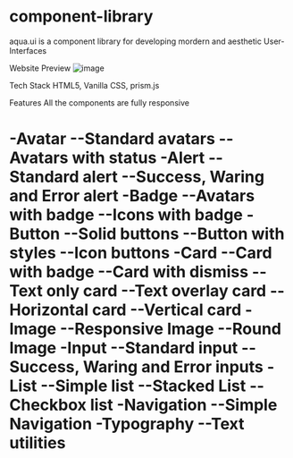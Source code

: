 # component-library
aqua.ui is a component library for developing mordern and aesthetic User-Interfaces

Website Preview
![image](https://user-images.githubusercontent.com/82315023/154822073-3b53706d-1e19-4a4a-b56b-d4eea9a511d6.png)


Tech Stack
HTML5, Vanilla CSS, prism.js

Features
All the components are fully responsive

-Avatar
--Standard avatars
--Avatars with status
-Alert
--Standard alert
--Success, Waring and Error alert
-Badge
--Avatars with badge
--Icons with badge
-Button
--Solid buttons
--Button with styles
--Icon buttons
-Card
--Card with badge
--Card with dismiss
--Text only card 
--Text overlay card
--Horizontal card
--Vertical card
-Image
--Responsive Image
--Round Image
-Input
--Standard input
--Success, Waring and Error inputs
-List
--Simple list
--Stacked List
--Checkbox list
-Navigation
--Simple Navigation
-Typography
--Text utilities
===================
